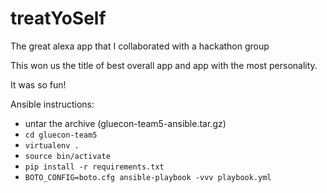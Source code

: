 # treatYoSelf
The great alexa app that I collaborated with a hackathon group

This won us the title of best overall app and app with the most personality.

It was so fun!


Ansible instructions:
* untar the archive (gluecon-team5-ansible.tar.gz)
* `cd gluecon-team5`
* `virtualenv .`
* `source bin/activate`
* `pip install -r requirements.txt`
* `BOTO_CONFIG=boto.cfg ansible-playbook -vvv playbook.yml`
